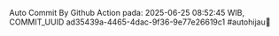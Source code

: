 Auto Commit By Github Action pada: 2025-06-25 08:52:45 WIB, COMMIT_UUID ad35439a-4465-4dac-9f36-9e77e26619c1 #autohijau🗿

